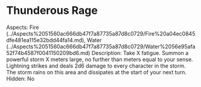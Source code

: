 # Thunderous Rage

Aspects: Fire (../Aspects%2051560ac666db47f7a87735a87d8c0729/Fire%20a04ec0845dfe481ea115e32bdd44fa14.md), Water (../Aspects%2051560ac666db47f7a87735a87d8c0729/Water%2056e95afa52f74b4587f0041150209bd6.md)
Description: Take X fatigue. Summon a powerful storm X meters large, no further than meters equal to your sense. Lightning strikes and deals 2d6 damage to every character in the storm. The storm rains on this area and dissipates at the start of your next turn.
Hidden: No